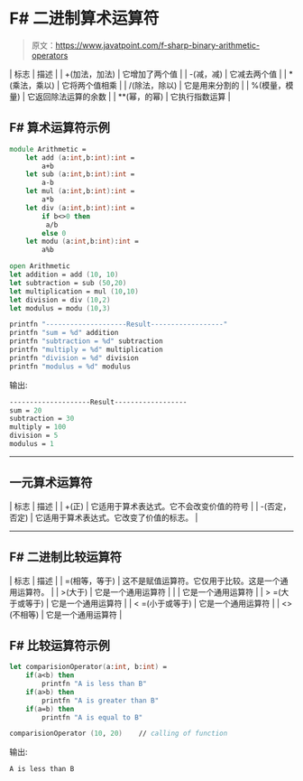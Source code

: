 # F# 二进制算术运算符

> 原文：<https://www.javatpoint.com/f-sharp-binary-arithmetic-operators>

| 标志 | 描述 |
| +(加法，加法) | 它增加了两个值 |
| -(减，减) | 它减去两个值 |
| *(乘法，乘以) | 它将两个值相乘 |
| /(除法，除以) | 它是用来分割的 |
| %(模量，模量) | 它返回除法运算的余数 |
| **(幂，的幂) | 它执行指数运算 |

## F# 算术运算符示例

```fsharp
module Arithmetic =
    let add (a:int,b:int):int = 
        a+b
    let sub (a:int,b:int):int = 
        a-b
    let mul (a:int,b:int):int = 
        a*b
    let div (a:int,b:int):int = 
        if b<>0 then
         a/b
        else 0
    let modu (a:int,b:int):int = 
        a%b

open Arithmetic
let addition = add (10, 10)    
let subtraction = sub (50,20)
let multiplication = mul (10,10)
let division = div (10,2)
let modulus = modu (10,3)

printfn "--------------------Result------------------"
printfn "sum = %d" addition
printfn "subtraction = %d" subtraction
printfn "multiply = %d" multiplication
printfn "division = %d" division
printfn "modulus = %d" modulus

```

输出:

```fsharp
--------------------Result------------------
sum = 20
subtraction = 30
multiply = 100
division = 5
modulus = 1

```

* * *

## 一元算术运算符

| 标志 | 描述 |
| +(正) | 它适用于算术表达式。它不会改变价值的符号 |
| -(否定，否定) | 它适用于算术表达式。它改变了价值的标志。 |

* * *

## F# 二进制比较运算符

| 标志 | 描述 |
| =(相等，等于) | 这不是赋值运算符。它仅用于比较。这是一个通用运算符。 |
| >(大于) | 它是一个通用运算符 |
|  | 它是一个通用运算符 |
| > =(大于或等于) | 它是一个通用运算符 |
| < =(小于或等于) | 它是一个通用运算符 |
| <>(不相等) | 它是一个通用运算符 |

## F# 比较运算符示例

```fsharp
let comparisionOperator(a:int, b:int) = 
    if(a<b) then
        printfn "A is less than B"
    if(a>b) then
        printfn "A is greater than B"
    if(a=b) then
        printfn "A is equal to B"

comparisionOperator (10, 20)    // calling of function

```

输出:

```fsharp
A is less than B

```